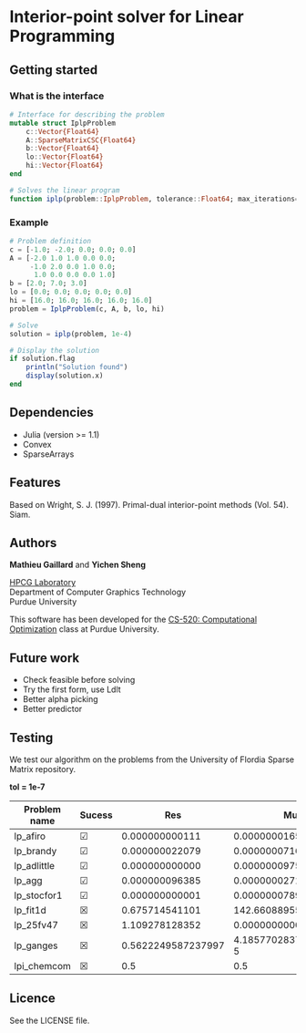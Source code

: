 Interior-point solver for Linear Programming
============================================

## Getting started

### What is the interface
```Julia
# Interface for describing the problem
mutable struct IplpProblem
    c::Vector{Float64}
    A::SparseMatrixCSC{Float64}
    b::Vector{Float64}
    lo::Vector{Float64}
    hi::Vector{Float64}
end

# Solves the linear program
function iplp(problem::IplpProblem, tolerance::Float64; max_iterations=100)
```
### Example
```Julia
# Problem definition
c = [-1.0; -2.0; 0.0; 0.0; 0.0]
A = [-2.0 1.0 1.0 0.0 0.0;
     -1.0 2.0 0.0 1.0 0.0;
      1.0 0.0 0.0 0.0 1.0]
b = [2.0; 7.0; 3.0]
lo = [0.0; 0.0; 0.0; 0.0; 0.0]
hi = [16.0; 16.0; 16.0; 16.0; 16.0]
problem = IplpProblem(c, A, b, lo, hi)

# Solve
solution = iplp(problem, 1e-4)

# Display the solution
if solution.flag
    println("Solution found")
    display(solution.x)
end
```

## Dependencies

- Julia (version >= 1.1)
- Convex
- SparseArrays

## Features
Based on Wright, S. J. (1997). Primal-dual interior-point methods (Vol. 54). Siam.

## Authors
**Mathieu Gaillard** and **Yichen Sheng**

[HPCG Laboratory](http://hpcg.purdue.edu/)  
Department of Computer Graphics Technology  
Purdue University

This software has been developed for the [CS-520: Computational Optimization](https://www.cs.purdue.edu/homes/dgleich/cs520-2019) class at Purdue University.

## Future work

- Check feasible before solving
- Try the first form, use Ldlt
- Better alpha picking
- Better predictor 

## Testing
We test our algorithm on the problems from the University of Flordia Sparse Matrix repository.

**tol = 1e-7**

| Problem name  |     Sucess    |     Res           |       Mu                  | Iteration |
| ------------- | ------------- |------------       | ---------------           | --------- |
| lp_afiro      | &#x2611;      |0.000000000111     | 0.000000016570            | N/A       |
| lp_brandy     | &#x2611;      |0.000000022079     | 0.000000071644            | N/A       |
| lp_adlittle   | &#x2611;      |0.000000000000     | 0.000000097575            | N/A       |
| lp_agg        | &#x2611;      |0.000000096385     | 0.000000027158            | N/A       |
| lp_stocfor1   | &#x2611;      |0.000000000001     | 0.000000078902            | N/A       |
| lp_fit1d      | &#x2612;      |0.675714541101     | 142.660889550226          | N/A       |
| lp_25fv47     | &#x2612;      |1.109278128352     | 0.000000000000            | N/A       |
| lp_ganges     | &#x2612;      |0.5622249587237997 | 4.1857702837761206e-5     | N/A       |
| lpi_chemcom   | &#x2612;      |0.5                | 0.5                       | N/A       |

## Licence
See the LICENSE file.
